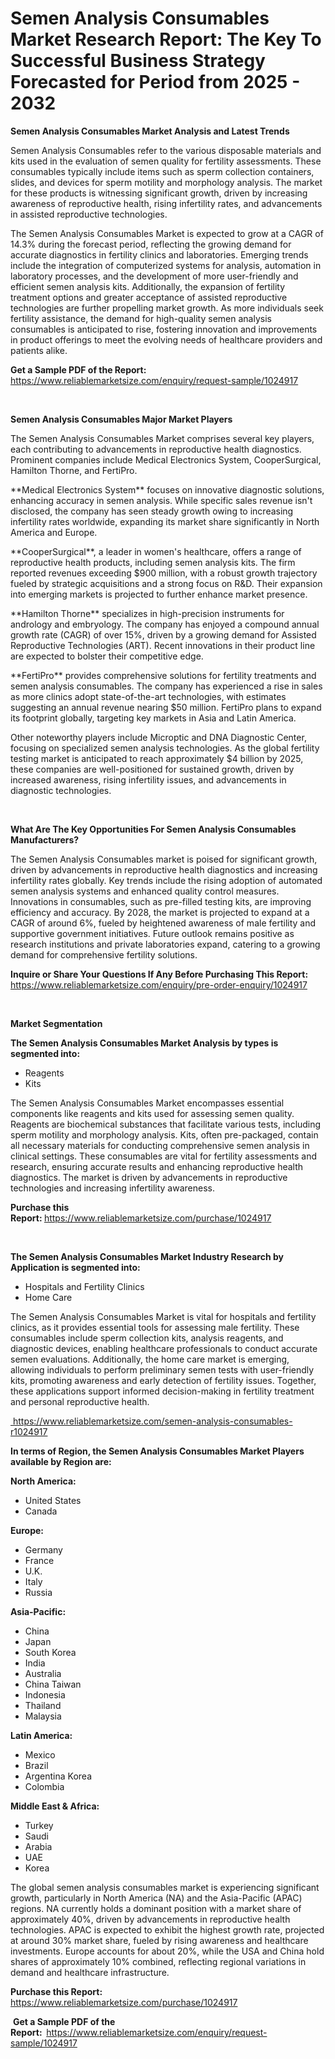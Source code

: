 <p><h1>Semen Analysis Consumables Market Research Report: The Key To Successful Business Strategy Forecasted for Period from 2025 - 2032</h1></p><p><strong>Semen Analysis Consumables Market Analysis and Latest Trends</strong></p>
<p><p>Semen Analysis Consumables refer to the various disposable materials and kits used in the evaluation of semen quality for fertility assessments. These consumables typically include items such as sperm collection containers, slides, and devices for sperm motility and morphology analysis. The market for these products is witnessing significant growth, driven by increasing awareness of reproductive health, rising infertility rates, and advancements in assisted reproductive technologies.</p><p>The Semen Analysis Consumables Market is expected to grow at a CAGR of 14.3% during the forecast period, reflecting the growing demand for accurate diagnostics in fertility clinics and laboratories. Emerging trends include the integration of computerized systems for analysis, automation in laboratory processes, and the development of more user-friendly and efficient semen analysis kits. Additionally, the expansion of fertility treatment options and greater acceptance of assisted reproductive technologies are further propelling market growth. As more individuals seek fertility assistance, the demand for high-quality semen analysis consumables is anticipated to rise, fostering innovation and improvements in product offerings to meet the evolving needs of healthcare providers and patients alike.</p></p>
<p><strong>Get a Sample PDF of the Report:&nbsp;</strong> <a href="https://www.reliablemarketsize.com/enquiry/request-sample/1024917?utm_campaign=1836&utm_medium=2&utm_source=Github&utm_content=ia&utm_term=18042025&utm_id=semen-analysis-consumables">https://www.reliablemarketsize.com/enquiry/request-sample/1024917</a></p>
<p>&nbsp;</p>
<p><strong>Semen Analysis Consumables Major Market Players</strong></p>
<p><p>The Semen Analysis Consumables Market comprises several key players, each contributing to advancements in reproductive health diagnostics. Prominent companies include Medical Electronics System, CooperSurgical, Hamilton Thorne, and FertiPro.</p><p>**Medical Electronics System** focuses on innovative diagnostic solutions, enhancing accuracy in semen analysis. While specific sales revenue isn't disclosed, the company has seen steady growth owing to increasing infertility rates worldwide, expanding its market share significantly in North America and Europe.</p><p>**CooperSurgical**, a leader in women's healthcare, offers a range of reproductive health products, including semen analysis kits. The firm reported revenues exceeding $900 million, with a robust growth trajectory fueled by strategic acquisitions and a strong focus on R&D. Their expansion into emerging markets is projected to further enhance market presence.</p><p>**Hamilton Thorne** specializes in high-precision instruments for andrology and embryology. The company has enjoyed a compound annual growth rate (CAGR) of over 15%, driven by a growing demand for Assisted Reproductive Technologies (ART). Recent innovations in their product line are expected to bolster their competitive edge.</p><p>**FertiPro** provides comprehensive solutions for fertility treatments and semen analysis consumables. The company has experienced a rise in sales as more clinics adopt state-of-the-art technologies, with estimates suggesting an annual revenue nearing $50 million. FertiPro plans to expand its footprint globally, targeting key markets in Asia and Latin America.</p><p>Other noteworthy players include Microptic and DNA Diagnostic Center, focusing on specialized semen analysis technologies. As the global fertility testing market is anticipated to reach approximately $4 billion by 2025, these companies are well-positioned for sustained growth, driven by increased awareness, rising infertility issues, and advancements in diagnostic technologies.</p></p>
<p>&nbsp;</p>
<p><strong>What Are The Key Opportunities For Semen Analysis Consumables Manufacturers?</strong></p>
<p><p>The Semen Analysis Consumables market is poised for significant growth, driven by advancements in reproductive health diagnostics and increasing infertility rates globally. Key trends include the rising adoption of automated semen analysis systems and enhanced quality control measures. Innovations in consumables, such as pre-filled testing kits, are improving efficiency and accuracy. By 2028, the market is projected to expand at a CAGR of around 6%, fueled by heightened awareness of male fertility and supportive government initiatives. Future outlook remains positive as research institutions and private laboratories expand, catering to a growing demand for comprehensive fertility solutions.</p></p>
<p><strong>Inquire or Share Your Questions If Any Before Purchasing This Report:</strong> <a href="https://www.reliablemarketsize.com/enquiry/pre-order-enquiry/1024917?utm_campaign=1836&utm_medium=2&utm_source=Github&utm_content=ia&utm_term=18042025&utm_id=semen-analysis-consumables">https://www.reliablemarketsize.com/enquiry/pre-order-enquiry/1024917</a></p>
<p>&nbsp;</p>
<p><strong>Market Segmentation</strong></p>
<p><strong>The Semen Analysis Consumables Market Analysis by types is segmented into:</strong></p>
<p><ul><li>Reagents</li><li>Kits</li></ul></p>
<p><p>The Semen Analysis Consumables Market encompasses essential components like reagents and kits used for assessing semen quality. Reagents are biochemical substances that facilitate various tests, including sperm motility and morphology analysis. Kits, often pre-packaged, contain all necessary materials for conducting comprehensive semen analysis in clinical settings. These consumables are vital for fertility assessments and research, ensuring accurate results and enhancing reproductive health diagnostics. The market is driven by advancements in reproductive technologies and increasing infertility awareness.</p></p>
<p><strong>Purchase this Report:&nbsp;</strong><a href="https://www.reliablemarketsize.com/purchase/1024917?utm_campaign=1836&utm_medium=2&utm_source=Github&utm_content=ia&utm_term=18042025&utm_id=semen-analysis-consumables">https://www.reliablemarketsize.com/purchase/1024917</a></p>
<p>&nbsp;</p>
<p><strong>The Semen Analysis Consumables Market Industry Research by Application is segmented into:</strong></p>
<p><ul><li>Hospitals and Fertility Clinics</li><li>Home Care</li></ul></p>
<p><p>The Semen Analysis Consumables Market is vital for hospitals and fertility clinics, as it provides essential tools for assessing male fertility. These consumables include sperm collection kits, analysis reagents, and diagnostic devices, enabling healthcare professionals to conduct accurate semen evaluations. Additionally, the home care market is emerging, allowing individuals to perform preliminary semen tests with user-friendly kits, promoting awareness and early detection of fertility issues. Together, these applications support informed decision-making in fertility treatment and personal reproductive health.</p></p>
<p><a href="https://www.reliablemarketsize.com/semen-analysis-consumables-r1024917?utm_campaign=1836&utm_medium=2&utm_source=Github&utm_content=ia&utm_term=18042025&utm_id=semen-analysis-consumables">&nbsp;https://www.reliablemarketsize.com/semen-analysis-consumables-r1024917</a></p>
<p><strong>In terms of Region, the Semen Analysis Consumables Market Players available by Region are:</strong></p>
<p>
    <p> <strong> North America: </strong>
        <ul>
            <li>United States</li>
            <li>Canada</li>
        </ul>
        </p> 
    <p> <strong> Europe: </strong>
        <ul>
            <li>Germany</li>
            <li>France</li>
            <li>U.K.</li>
            <li>Italy</li>
            <li>Russia</li>
        </ul>
        </p> 
    <p> <strong> Asia-Pacific: </strong>
        <ul>
            <li>China</li>
            <li>Japan</li>
            <li>South Korea</li>
            <li>India</li>
            <li>Australia</li>
            <li>China Taiwan</li>
            <li>Indonesia</li>
            <li>Thailand</li>
            <li>Malaysia</li>
        </ul>
        </p> 
    <p> <strong> Latin America: </strong>
        <ul>
            <li>Mexico</li>
            <li>Brazil</li>
            <li>Argentina Korea</li>
            <li>Colombia</li>
        </ul>
        </p> 
    <p> <strong> Middle East & Africa: </strong>
        <ul>
            <li>Turkey</li>
            <li>Saudi</li>
            <li>Arabia</li>
            <li>UAE</li>
            <li>Korea</li>
        </ul>
    </p>
    </p>
<p><p>The global semen analysis consumables market is experiencing significant growth, particularly in North America (NA) and the Asia-Pacific (APAC) regions. NA currently holds a dominant position with a market share of approximately 40%, driven by advancements in reproductive health technologies. APAC is expected to exhibit the highest growth rate, projected at around 30% market share, fueled by rising awareness and healthcare investments. Europe accounts for about 20%, while the USA and China hold shares of approximately 10% combined, reflecting regional variations in demand and healthcare infrastructure.</p></p>
<p><strong>Purchase this Report: </strong><a href="https://www.reliablemarketsize.com/purchase/1024917?utm_campaign=1836&utm_medium=2&utm_source=Github&utm_content=ia&utm_term=18042025&utm_id=semen-analysis-consumables">https://www.reliablemarketsize.com/purchase/1024917</a></p>
<p>&nbsp;<strong>Get a Sample PDF of the Report:&nbsp;&nbsp;</strong><a href="https://www.reliablemarketsize.com/enquiry/request-sample/1024917?utm_campaign=1836&utm_medium=2&utm_source=Github&utm_content=ia&utm_term=18042025&utm_id=semen-analysis-consumables">https://www.reliablemarketsize.com/enquiry/request-sample/1024917</a></p>
<p><strong></strong></p>
<p><p></p><p></p><p></p></p>
